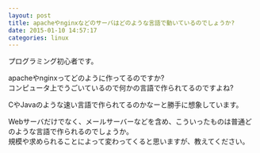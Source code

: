 ```yaml
---
layout: post
title: apacheやnginxなどのサーバはどのような言語で動いているのでしょうか?
date: 2015-01-10 14:57:17
categories: linux
---
```

<p>プログラミング初心者です。</p>

<p>apacheやnginxってどのように作ってるのですか?<br>
コンピュータ上でうごいているので何かの言語で作られてるのですよね?</p>

<p>CやJavaのような速い言語で作られてるのかなーと勝手に想象しています。</p>

<p>Webサーバだけでなく、メールサーバーなどを含め、こういったものは普通どのような言語で作られるのでしょうか。<br>
規模や求められることによって変わってくると思いますが、教えてください。</p>

